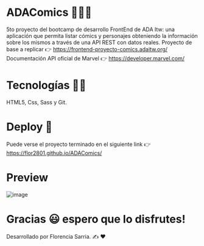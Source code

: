 # ADAComics 👩‍💻🚀
5to proyecto del bootcamp de desarrollo FrontEnd de ADA Itw: una aplicación que permita listar cómics y personajes obteniendo la información sobre los mismos a través de una API REST con datos reales. 
Proyecto de base a replicar 👉 https://frontend-proyecto-comics.adaitw.org/
Documentación API oficial de Marvel  👉  https://developer.marvel.com/

# Tecnologías 💾🤖
HTML5, Css, Sass y Git. 

# Deploy 📁
Puede verse el proyecto terminado en el siguiente link 👉 https://flor2801.github.io/ADAComics/

# Preview 
![image](https://user-images.githubusercontent.com/66267602/111052011-16c45c80-8436-11eb-9d91-ae6663244a0b.png)

# Gracias 😃 espero que lo disfrutes! 
Desarrollado por Florencia Sarria. ✍️ ❤️

